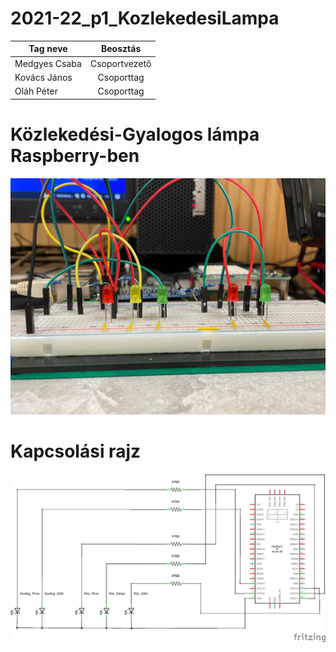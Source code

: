 # 2021-22_p1_KozlekedesiLampa
| Tag neve   |      Beosztás      |
|----------|:-------------:|
| Medgyes Csaba |  Csoportvezető |
| Kovács János |   Csoporttag   |
| Oláh Péter |     Csoporttag |

# Közlekedési-Gyalogos lámpa Raspberry-ben
![lights](lights.png)

# Kapcsolási rajz
![kapcsrajz]([Fritzing]/p1_2021-22_schem.png)